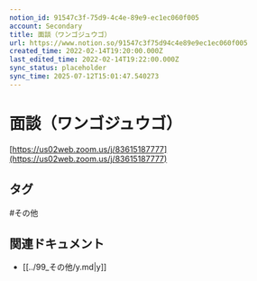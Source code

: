 ```yaml
---
notion_id: 91547c3f-75d9-4c4e-89e9-ec1ec060f005
account: Secondary
title: 面談（ワンゴジュウゴ）
url: https://www.notion.so/91547c3f75d94c4e89e9ec1ec060f005
created_time: 2022-02-14T19:20:00.000Z
last_edited_time: 2022-02-14T19:22:00.000Z
sync_status: placeholder
sync_time: 2025-07-12T15:01:47.540273
---
```

# 面談（ワンゴジュウゴ）

[https://us02web.zoom.us/j/83615187777](https://us02web.zoom.us/j/83615187777)

## タグ

#その他 

## 関連ドキュメント

- [[../99_その他/y.md|y]]
